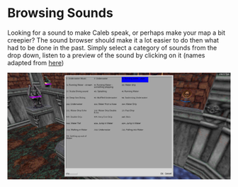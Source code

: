 # Browsing Sounds

Looking for a sound to make Caleb speak, or perhaps make your map a bit creepier? The sound browser should make it a lot easier to do then what had to be done in the past. Simply select a category of sounds from the drop down, listen to a preview of the sound by clicking on it (names adapted from [here](http://www.r-t-c-m.com/knowledge-base/library-online/blood-mapedit-sector%20ambient%20sfx%20list.html))

![Sound Browser](sounds/sound_browser.png)
